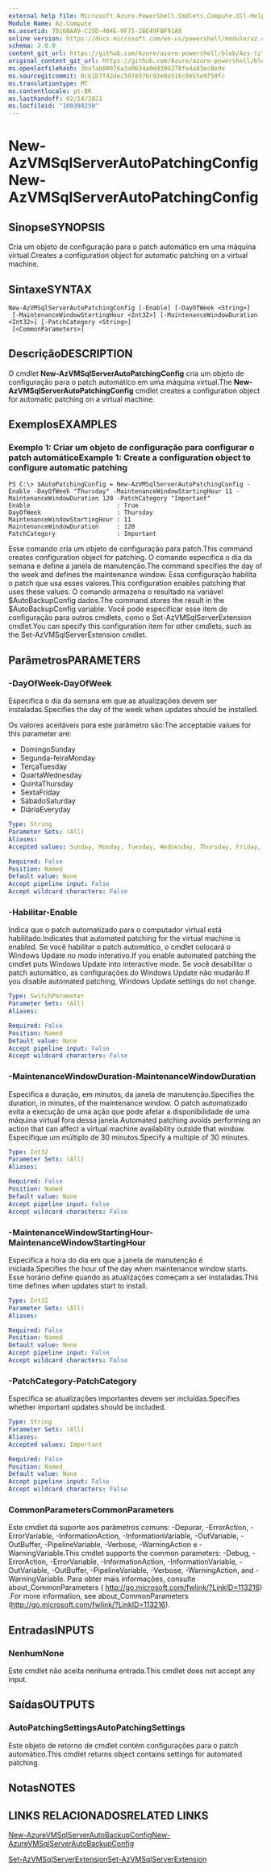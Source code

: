 ```yaml
---
external help file: Microsoft.Azure.PowerShell.Cmdlets.Compute.dll-Help-Help.xml
Module Name: Az.Compute
ms.assetid: 7016BAA9-C25D-404E-9F75-2BE49FBF91A8
online version: https://docs.microsoft.com/en-us/powershell/module/az.compute/new-azvmsqlserverautopatchingconfig
schema: 2.0.0
content_git_url: https://github.com/Azure/azure-powershell/blob/Azs-tzl/src/Compute/Compute/help/New-AzVMSqlServerAutoPatchingConfig.md
original_content_git_url: https://github.com/Azure/azure-powershell/blob/Azs-tzl/src/Compute/Compute/help/New-AzVMSqlServerAutoPatchingConfig.md
ms.openlocfilehash: 3ba7ab00076a3a0634a0d4394270fe4a83ec8ede
ms.sourcegitcommit: 0c61b7f42dec507e576c92e0a516c6655e9f50fc
ms.translationtype: MT
ms.contentlocale: pt-BR
ms.lasthandoff: 02/14/2021
ms.locfileid: "100398250"
---
```

# <span data-ttu-id="b08f1-101">New-AzVMSqlServerAutoPatchingConfig</span><span class="sxs-lookup"><span data-stu-id="b08f1-101">New-AzVMSqlServerAutoPatchingConfig</span></span>

## <span data-ttu-id="b08f1-102">Sinopse</span><span class="sxs-lookup"><span data-stu-id="b08f1-102">SYNOPSIS</span></span>
<span data-ttu-id="b08f1-103">Cria um objeto de configuração para o patch automático em uma máquina virtual.</span><span class="sxs-lookup"><span data-stu-id="b08f1-103">Creates a configuration object for automatic patching on a virtual machine.</span></span>

## <span data-ttu-id="b08f1-104">Sintaxe</span><span class="sxs-lookup"><span data-stu-id="b08f1-104">SYNTAX</span></span>

```
New-AzVMSqlServerAutoPatchingConfig [-Enable] [-DayOfWeek <String>]
 [-MaintenanceWindowStartingHour <Int32>] [-MaintenanceWindowDuration <Int32>] [-PatchCategory <String>]
 [<CommonParameters>]
```

## <span data-ttu-id="b08f1-105">Descrição</span><span class="sxs-lookup"><span data-stu-id="b08f1-105">DESCRIPTION</span></span>
<span data-ttu-id="b08f1-106">O cmdlet **New-AzVMSqlServerAutoPatchingConfig** cria um objeto de configuração para o patch automático em uma máquina virtual.</span><span class="sxs-lookup"><span data-stu-id="b08f1-106">The **New-AzVMSqlServerAutoPatchingConfig** cmdlet creates a configuration object for automatic patching on a virtual machine.</span></span>

## <span data-ttu-id="b08f1-107">Exemplos</span><span class="sxs-lookup"><span data-stu-id="b08f1-107">EXAMPLES</span></span>

### <span data-ttu-id="b08f1-108">Exemplo 1: Criar um objeto de configuração para configurar o patch automático</span><span class="sxs-lookup"><span data-stu-id="b08f1-108">Example 1: Create a configuration object to configure automatic patching</span></span>
```
PS C:\> $AutoPatchingConfig = New-AzVMSqlServerAutoPatchingConfig -Enable -DayOfWeek "Thursday" -MaintenanceWindowStartingHour 11 -MaintenanceWindowDuration 120 -PatchCategory "Important"
Enable                        : True
DayOfWeek                     : Thursday
MaintenanceWindowStartingHour : 11
MaintenanceWindowDuration     : 120
PatchCategory                 : Important
```

<span data-ttu-id="b08f1-109">Esse comando cria um objeto de configuração para patch.</span><span class="sxs-lookup"><span data-stu-id="b08f1-109">This command creates configuration object for patching.</span></span>
<span data-ttu-id="b08f1-110">O comando especifica o dia da semana e define a janela de manutenção.</span><span class="sxs-lookup"><span data-stu-id="b08f1-110">The command specifies the day of the week and defines the maintenance window.</span></span>
<span data-ttu-id="b08f1-111">Essa configuração habilita o patch que usa esses valores.</span><span class="sxs-lookup"><span data-stu-id="b08f1-111">This configuration enables patching that uses these values.</span></span>
<span data-ttu-id="b08f1-112">O comando armazena o resultado na variável $AutoBackupConfig dados.</span><span class="sxs-lookup"><span data-stu-id="b08f1-112">The command stores the result in the $AutoBackupConfig variable.</span></span>
<span data-ttu-id="b08f1-113">Você pode especificar esse item de configuração para outros cmdlets, como o Set-AzVMSqlServerExtension cmdlet.</span><span class="sxs-lookup"><span data-stu-id="b08f1-113">You can specify this configuration item for other cmdlets, such as the Set-AzVMSqlServerExtension cmdlet.</span></span>

## <span data-ttu-id="b08f1-114">Parâmetros</span><span class="sxs-lookup"><span data-stu-id="b08f1-114">PARAMETERS</span></span>

### <span data-ttu-id="b08f1-115">-DayOfWeek</span><span class="sxs-lookup"><span data-stu-id="b08f1-115">-DayOfWeek</span></span>
<span data-ttu-id="b08f1-116">Especifica o dia da semana em que as atualizações devem ser instaladas.</span><span class="sxs-lookup"><span data-stu-id="b08f1-116">Specifies the day of the week when updates should be installed.</span></span>

<span data-ttu-id="b08f1-117">Os valores aceitáveis para este parâmetro são:</span><span class="sxs-lookup"><span data-stu-id="b08f1-117">The acceptable values for this parameter are:</span></span>

- <span data-ttu-id="b08f1-118">Domingo</span><span class="sxs-lookup"><span data-stu-id="b08f1-118">Sunday</span></span>
- <span data-ttu-id="b08f1-119">Segunda-feira</span><span class="sxs-lookup"><span data-stu-id="b08f1-119">Monday</span></span>
- <span data-ttu-id="b08f1-120">Terça</span><span class="sxs-lookup"><span data-stu-id="b08f1-120">Tuesday</span></span>
- <span data-ttu-id="b08f1-121">Quarta</span><span class="sxs-lookup"><span data-stu-id="b08f1-121">Wednesday</span></span>
- <span data-ttu-id="b08f1-122">Quinta</span><span class="sxs-lookup"><span data-stu-id="b08f1-122">Thursday</span></span>
- <span data-ttu-id="b08f1-123">Sexta</span><span class="sxs-lookup"><span data-stu-id="b08f1-123">Friday</span></span>
- <span data-ttu-id="b08f1-124">Sábado</span><span class="sxs-lookup"><span data-stu-id="b08f1-124">Saturday</span></span>
- <span data-ttu-id="b08f1-125">Diária</span><span class="sxs-lookup"><span data-stu-id="b08f1-125">Everyday</span></span>

```yaml
Type: String
Parameter Sets: (All)
Aliases:
Accepted values: Sunday, Monday, Tuesday, Wednesday, Thursday, Friday, Saturday, Everyday

Required: False
Position: Named
Default value: None
Accept pipeline input: False
Accept wildcard characters: False
```

### <span data-ttu-id="b08f1-126">-Habilitar</span><span class="sxs-lookup"><span data-stu-id="b08f1-126">-Enable</span></span>
<span data-ttu-id="b08f1-127">Indica que o patch automatizado para o computador virtual está habilitado.</span><span class="sxs-lookup"><span data-stu-id="b08f1-127">Indicates that automated patching for the virtual machine is enabled.</span></span>
<span data-ttu-id="b08f1-128">Se você habilitar o patch automático, o cmdlet colocará o Windows Update no modo interativo.</span><span class="sxs-lookup"><span data-stu-id="b08f1-128">If you enable automated patching the cmdlet puts Windows Update into interactive mode.</span></span>
<span data-ttu-id="b08f1-129">Se você desabilitar o patch automático, as configurações do Windows Update não mudarão.</span><span class="sxs-lookup"><span data-stu-id="b08f1-129">If you disable automated patching, Windows Update settings do not change.</span></span>

```yaml
Type: SwitchParameter
Parameter Sets: (All)
Aliases:

Required: False
Position: Named
Default value: None
Accept pipeline input: False
Accept wildcard characters: False
```

### <span data-ttu-id="b08f1-130">-MaintenanceWindowDuration</span><span class="sxs-lookup"><span data-stu-id="b08f1-130">-MaintenanceWindowDuration</span></span>
<span data-ttu-id="b08f1-131">Especifica a duração, em minutos, da janela de manutenção.</span><span class="sxs-lookup"><span data-stu-id="b08f1-131">Specifies the duration, in minutes, of the maintenance window.</span></span>
<span data-ttu-id="b08f1-132">O patch automatizado evita a execução de uma ação que pode afetar a disponibilidade de uma máquina virtual fora dessa janela.</span><span class="sxs-lookup"><span data-stu-id="b08f1-132">Automated patching avoids performing an action that can affect a virtual machine availability outside that window.</span></span>
<span data-ttu-id="b08f1-133">Especifique um múltiplo de 30 minutos.</span><span class="sxs-lookup"><span data-stu-id="b08f1-133">Specify a multiple of 30 minutes.</span></span>

```yaml
Type: Int32
Parameter Sets: (All)
Aliases:

Required: False
Position: Named
Default value: None
Accept pipeline input: False
Accept wildcard characters: False
```

### <span data-ttu-id="b08f1-134">-MaintenanceWindowStartingHour</span><span class="sxs-lookup"><span data-stu-id="b08f1-134">-MaintenanceWindowStartingHour</span></span>
<span data-ttu-id="b08f1-135">Especifica a hora do dia em que a janela de manutenção é iniciada.</span><span class="sxs-lookup"><span data-stu-id="b08f1-135">Specifies the hour of the day when maintenance window starts.</span></span>
<span data-ttu-id="b08f1-136">Esse horário define quando as atualizações começam a ser instaladas.</span><span class="sxs-lookup"><span data-stu-id="b08f1-136">This time defines when updates start to install.</span></span>

```yaml
Type: Int32
Parameter Sets: (All)
Aliases:

Required: False
Position: Named
Default value: None
Accept pipeline input: False
Accept wildcard characters: False
```

### <span data-ttu-id="b08f1-137">-PatchCategory</span><span class="sxs-lookup"><span data-stu-id="b08f1-137">-PatchCategory</span></span>
<span data-ttu-id="b08f1-138">Especifica se atualizações importantes devem ser incluídas.</span><span class="sxs-lookup"><span data-stu-id="b08f1-138">Specifies whether important updates should be included.</span></span>

```yaml
Type: String
Parameter Sets: (All)
Aliases:
Accepted values: Important

Required: False
Position: Named
Default value: None
Accept pipeline input: False
Accept wildcard characters: False
```

### <span data-ttu-id="b08f1-139">CommonParameters</span><span class="sxs-lookup"><span data-stu-id="b08f1-139">CommonParameters</span></span>
<span data-ttu-id="b08f1-140">Este cmdlet dá suporte aos parâmetros comuns: -Depurar, -ErrorAction, -ErrorVariable, -InformationAction, -InformationVariable, -OutVariable, -OutBuffer, -PipelineVariable, -Verbose, -WarningAction e -WarningVariable.</span><span class="sxs-lookup"><span data-stu-id="b08f1-140">This cmdlet supports the common parameters: -Debug, -ErrorAction, -ErrorVariable, -InformationAction, -InformationVariable, -OutVariable, -OutBuffer, -PipelineVariable, -Verbose, -WarningAction, and -WarningVariable.</span></span> <span data-ttu-id="b08f1-141">Para obter mais informações, consulte about_CommonParameters ( http://go.microsoft.com/fwlink/?LinkID=113216) .</span><span class="sxs-lookup"><span data-stu-id="b08f1-141">For more information, see about_CommonParameters (http://go.microsoft.com/fwlink/?LinkID=113216).</span></span>

## <span data-ttu-id="b08f1-142">Entradas</span><span class="sxs-lookup"><span data-stu-id="b08f1-142">INPUTS</span></span>

### <span data-ttu-id="b08f1-143">Nenhum</span><span class="sxs-lookup"><span data-stu-id="b08f1-143">None</span></span>
<span data-ttu-id="b08f1-144">Este cmdlet não aceita nenhuma entrada.</span><span class="sxs-lookup"><span data-stu-id="b08f1-144">This cmdlet does not accept any input.</span></span>

## <span data-ttu-id="b08f1-145">Saídas</span><span class="sxs-lookup"><span data-stu-id="b08f1-145">OUTPUTS</span></span>

### <span data-ttu-id="b08f1-146">AutoPatchingSettings</span><span class="sxs-lookup"><span data-stu-id="b08f1-146">AutoPatchingSettings</span></span>
<span data-ttu-id="b08f1-147">Este objeto de retorno de cmdlet contém configurações para o patch automático.</span><span class="sxs-lookup"><span data-stu-id="b08f1-147">This cmdlet returns object contains settings for automated patching.</span></span>

## <span data-ttu-id="b08f1-148">Notas</span><span class="sxs-lookup"><span data-stu-id="b08f1-148">NOTES</span></span>

## <span data-ttu-id="b08f1-149">LINKS RELACIONADOS</span><span class="sxs-lookup"><span data-stu-id="b08f1-149">RELATED LINKS</span></span>

[<span data-ttu-id="b08f1-150">New-AzureVMSqlServerAutoBackupConfig</span><span class="sxs-lookup"><span data-stu-id="b08f1-150">New-AzureVMSqlServerAutoBackupConfig</span></span>](./New-AzVMSqlServerAutoBackupConfig.md)

[<span data-ttu-id="b08f1-151">Set-AzVMSqlServerExtension</span><span class="sxs-lookup"><span data-stu-id="b08f1-151">Set-AzVMSqlServerExtension</span></span>](./Set-AzVMSqlServerExtension.md)


